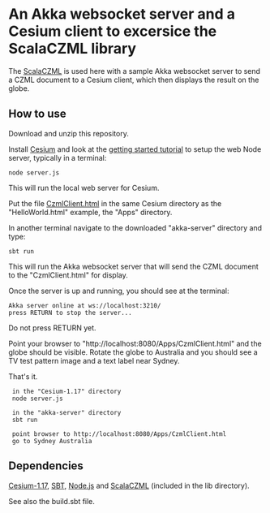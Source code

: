 # An Akka websocket server and a Cesium client to excersice the ScalaCZML library 

The [ScalaCZML](https://github.com/workingDog/scalaczml) is used here with a sample Akka websocket server to 
send a CZML document to a Cesium client, which then displays the result on the globe.

## How to use
 
Download and unzip this repository. 

Install [Cesium](https://cesiumjs.org/) and look at the [getting started tutorial](https://cesiumjs.org/tutorials/cesium-up-and-running/) 
to setup the web Node server, typically in a terminal: 

    node server.js

This will run the local web server for Cesium.

Put the file [CzmlClient.html](https://github.com/workingDog/scalaczml) in the same Cesium directory as the "HelloWorld.html" example, the "Apps" directory.

In another terminal navigate to the downloaded "akka-server" directory and type: 

    sbt run

This will run the Akka websocket server that will send the CZML document to the "CzmlClient.html" for display.

Once the server is up and running, you should see at the terminal: 

    Akka server online at ws://localhost:3210/
    press RETURN to stop the server...

Do not press RETURN yet.

Point your browser to "http://localhost:8080/Apps/CzmlClient.html" and the globe should be visible.
Rotate the globe to Australia and you should see a TV test pattern image and a text label near Sydney.

That's it. 

     in the "Cesium-1.17" directory
     node server.js
  
     in the "akka-server" directory
     sbt run 
 
     point browser to http://localhost:8080/Apps/CzmlClient.html
     go to Sydney Australia
 
## Dependencies

[Cesium-1.17](https://cesiumjs.org/), [SBT](http://www.scala-sbt.org/), [Node.js](https://nodejs.org/en/) and 
[ScalaCZML](https://github.com/workingDog/scalaczml) (included in the lib directory).

See also the build.sbt file.

